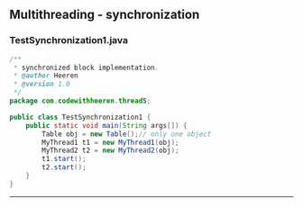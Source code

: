 ## Multithreading - synchronization

### TestSynchronization1.java

```java
/**
 * synchronized block implementation.
 * @author Heeren
 * @version 1.0
 */
package com.codewithheeren.thread5;

public class TestSynchronization1 {
	public static void main(String args[]) {
		Table obj = new Table();// only one object
		MyThread1 t1 = new MyThread1(obj);
		MyThread2 t2 = new MyThread2(obj);
		t1.start();
		t2.start();
	}
}
```
---